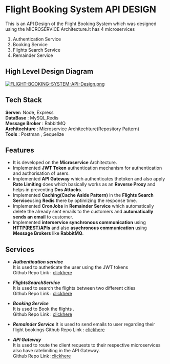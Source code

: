 

# Flight Booking System API DESIGN

This is an API Design of the Flight Booking System which was designed using the MICROSERVICE Architecture.It has 4 microservices  
1. Authentication Service  
2. Booking Service   
3. Flights Search Service  
4. Remainder Service


## High Level Design Diagram

[![FLIGHT-BOOKING-SYSTEM-API-Design.png](https://i.postimg.cc/7ZyP4wzP/FLIGHT-BOOKING-SYSTEM-API-Design.png)](https://postimg.cc/GHqnJ0z6)



## Tech Stack
**Server:** Node, Express  
**DataBase** : MySQL,Redis  
**Message Broker** : RabbitMQ  
**Architechture** : Microservice Architechture(Repository Pattern)  
**Tools** : Postman , Sequelize




## Features

- It is developed on the **Microservice** Architecture. 
- Implemented **JWT Token** authentication mechanism for authentication and authorisation of users.
- Implemented **API Gateway** which authenticates thetoken and also apply **Rate Limiting** does  which basically works as an **Reverse Proxy** and helps in preventing **Dos Attacks**.
- Implemented **Caching(Cache Aside Pattern)** in the **Flights Search Service**using **Redis** there by optimizing the response time.
- Implemented **CronJobs** in **Remainder Service** which automatically delete the already sent emails to the customers and **automatically sends an email** to customer.
- Implemented **interservice synchronous communication** using **HTTP(REST)APIs** and also **asychronous communication** using **Message Brokers** like **RabbitMQ**.



## Services

- ***Authentication service***   
It is used to autheticate the user using the JWT tokens   
Github Repo Link : [clickhere]()

- ***FlightsSearchService***   
It is used to search the flights between two different cities   
Github Repo Link : [clickhere](https://github.com/SHAIKASIFALI/FlightsandSearchService)  

- ***Booking Service***  
It is used to Book the flights .  
Github Repo Link : [clickhere]()

- ***Remainder Service***
It is used to send emails to user regarding their flight bookings 
Github Repo Link : [clickhere]()

- ***API Gateway***  
It is used to route the client requests to their respective microservices also have ratelimiting in the API Gateway.  
Github Repo Link :[clickhere]()



